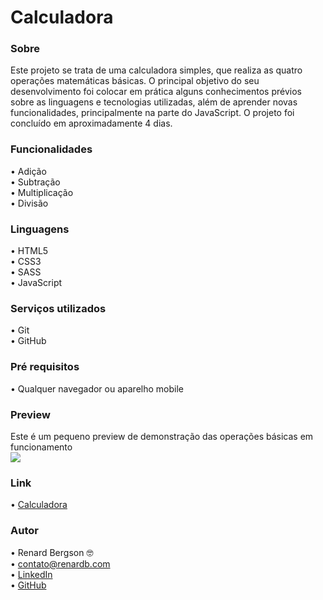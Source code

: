 # Calculadora

### Sobre
Este projeto se trata de uma calculadora simples, que realiza as quatro operações matemáticas básicas. O principal objetivo do seu desenvolvimento foi colocar em prática alguns conhecimentos prévios sobre as linguagens e tecnologias utilizadas, além de aprender novas funcionalidades, principalmente na parte do JavaScript. O projeto foi concluído em aproximadamente 4 dias.

### Funcionalidades
  •	Adição <br>
  •	Subtração  <br>
  •	Multiplicação  <br>
  •	Divisão

### Linguagens
  •	HTML5 <br>
  •	CSS3  <br>
  •	SASS  <br>
  •	JavaScript

### Serviços utilizados
  •	Git <br>
  •	GitHub

### Pré requisitos
  •	Qualquer navegador ou aparelho mobile
  
### Preview
Este é um pequeno preview de demonstração das operações básicas em funcionamento <br>
![](https://github.com/renardbergson/Calculadora/blob/master/img/gif-calculadora.gif) 

### Link
  •	[Calculadora](https://calculadora-rb.netlify.app) 

### Autor
  •	Renard Bergson 🤓 <br>
	•	contato@renardb.com <br>
	•	[LinkedIn](https://www.linkedin.com/in/renardbergson) <br>
	•	[GitHub](https://www.github.com/renardbergson)
